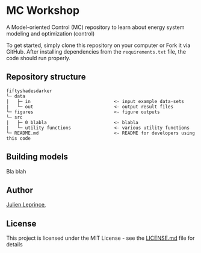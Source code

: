 # MC Workshop

A Model-oriented Control (MC) repository to learn about energy system modeling and optimization (control)

To get started, simply clone this repository on your computer or Fork it via GitHub. After installing dependencies from  the `requirements.txt` file, the code should run properly.

## Repository structure
```
fiftyshadesdarker
└─ data
|   ├─ in                               <- input example data-sets
|   └─ out                              <- output result files
└─ figures                              <- figure outputs
└─ src
|   ├─ 0 blabla                         <- blabla
|   └─ utility functions                <- various utility functions
└─ README.md                            <- README for developers using this code
```


## Building models
Bla blah



## Author
[Julien Leprince](https://github.com/JulienLeprince),


## License

This project is licensed under the MIT License - see the [LICENSE.md](LICENSE.md) file for details
